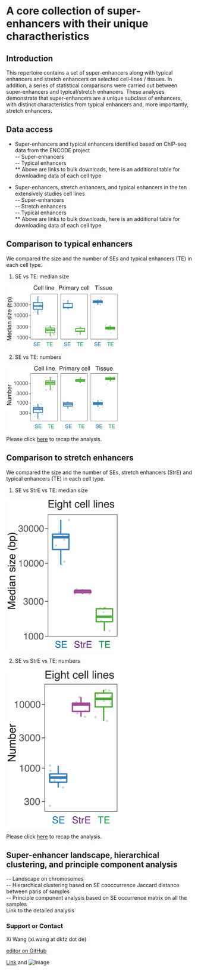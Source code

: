 # A core collection of super-enhancers with their unique charactheristics 

## Introduction
This repertoire contains a set of super-enhancers along with typical enhancers and stretch enhancers on selected cell-lines / tissues. In addition, a series of statistical comparisons were carried out between super-enhancers and typical/stretch enhancers. These analyses demonstrate that super-enhancers are a unique subclass of enhancers, with distinct characteristics from typical enhancers and, more importantly, stretch enhancers.  

## Data access
- Super-enhancers and typical enhancers identified based on ChIP-seq data from the ENCODE project   
-- Super-enhancers  
-- Typical enhancers  
** Above are links to bulk downloads, here is an additional table for downloading data of each cell type   

- Super-enhancers, stretch enhancers, and typical enhancers in the ten extensively studies cell lines   
-- Super-enhancers  
-- Stretch enhancers  
-- Typical enhancers  
** Above are links to bulk downloads, here is an additional table for downloading data of each cell type   
  
## Comparison to typical enhancers  
We compared the size and the number of SEs and typical enhancers (TE) in each cell type.  

1. SE vs TE: median size   
<p>
  <img src="images/SEvsTE_size.png" align="center" width="300px">
</p>

2. SE vs TE: numbers    
<p>
  <img src="images/SEvsTE_number.png" align="center" width="300px">
</p>

Please click [here](test.html) to recap the analysis.   
  
## Comparison to stretch enhancers   
We compared the size and the number of SEs, stretch enhancers (StrE) and typical enhancers (TE) in each cell type.  
1. SE vs StrE vs TE: median size   
<p>
  <img src="images/SEvsStrEvsTE_size.png" align="center" width="300px">
</p>

2. SE vs StrE vs TE: numbers    
<p>
  <img src="images/SEvsStrEvsTE_number.png" align="center" width="300px">
</p>

Please click [here](test.html) to recap the analysis.   

## Super-enhancer landscape, hierarchical clustering, and principle component analysis  
-- Landscape on chromosomes  
-- Hierarchical clustering based on SE cooccurrence Jaccard distance between paris of samples  
-- Principle component analysis based on SE occurrence matrix on all the samples  
Link to the detailed analysis  
  
### Support or Contact
Xi Wang (xi.wang at dkfz dot de)

[editor on GitHub](https://github.com/sunlightwang/enhancer-repertoire/edit/master/index.md)

[Link](url) and ![Image](src)

